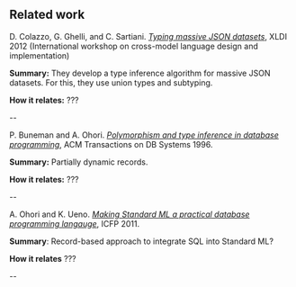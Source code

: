 Related work
------------


D. Colazzo, G. Ghelli, and C. Sartiani. _[Typing massive JSON datasets](http://workshops.inf.ed.ac.uk/xldi2012/colazzo_xldi.pdf)_, XLDI 2012
(International workshop on cross-model language design and implementation)

**Summary:** They develop a type inference algorithm for massive JSON datasets.
For this, they use union types and subtyping.

**How it relates:** ???

--

P. Buneman and A. Ohori. _[Polymorphism and type inference in database
programming](http://dl.acm.org/citation.cfm?id=227609)_, ACM Transactions on DB
Systems 1996.

**Summary:** Partially dynamic records.

**How it relates:** ???

--

A. Ohori and  K. Ueno. _[Making Standard ML a practical database programming
langauge](http://www.pllab.riec.tohoku.ac.jp/papers/icfp2011OhoriUenoAuthorVersion.pdf)_,
ICFP 2011.

**Summary**: Record-based approach to integrate SQL into Standard ML?

**How it relates** ???

--
